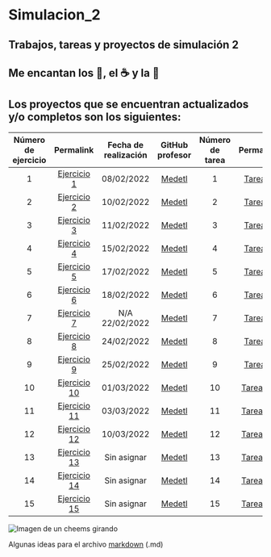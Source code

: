 # Simulacion_2
## Trabajos, tareas y proyectos de simulación 2 

## Me encantan los :taco:, el :coffee: y la :pizza:

## Los proyectos que se encuentran actualizados y/o completos son los siguientes:

|Número de ejercicio|Permalink|Fecha de realización|GitHub profesor|Número de tarea|Permalink|Fecha de realización|GitHub profesor|
|:---------:|:-----:|:----:|:--------------:|:-------------------:|:----------------:|:---------------:|:-----------------:| 
|    1    |[Ejercicio 1](https://github.com/BlaeckHardt/Simulacion_2/blob/8969aa31a908cbb5a6b4005d8ff4a1935864f910/Ejercicios/Ejercicio%201.ipynb)|08/02/2022|[Medetl](https://github.com/Medetl/Simulacion/blob/d1dd56e766c215c7bea75fd13e43945180718d60/Uso%20de%20los%20n%C3%BAmeros%20aleatorios.ipynb)|    1    |[Tarea 1](https://github.com/BlaeckHardt/Simulacion_2/blob/8c511660b8d85c12a85959f1b1ed1587b0f36353/Tareas/Tarea%201.ipynb)|18/02/2022|[Medetl](https://github.com/Medetl/Simulacion/blob/d1dd56e766c215c7bea75fd13e43945180718d60/Uso%20de%20los%20n%C3%BAmeros%20aleatorios.ipynb)|
|    2    |[Ejercicio 2](https://github.com/BlaeckHardt/Simulacion_2/blob/9fa9e3566c3224ac596a4250002709e22626c127/Ejercicios/Ejercicio%202.ipynb)|10/02/2022|[Medetl](https://github.com/Medetl/Simulacion/blob/d1dd56e766c215c7bea75fd13e43945180718d60/Uso%20de%20los%20n%C3%BAmeros%20aleatorios.ipynb)|    2    |[Tarea 2](https://github.com/BlaeckHardt/Simulacion_2/blob/8ffb20f7c783005d098fcd2e4d080eaeafb938f4/Tareas/Tarea%202.ipynb)|25/02/2022|[Medetl](https://github.com/Medetl/Simulacion/blob/d1dd56e766c215c7bea75fd13e43945180718d60/Integracion%20Monte%20Carlo.ipynb)|
|    3    |[Ejercicio 3](https://github.com/BlaeckHardt/Simulacion_2/blob/0660c9812e6cc6472c7b97468a12c92835b02811/Ejercicios/Ejercicio%203.ipynb)|11/02/2022|[Medetl](https://github.com/Medetl/Simulacion/blob/d1dd56e766c215c7bea75fd13e43945180718d60/Uso%20de%20los%20n%C3%BAmeros%20aleatorios.ipynb)|    3    |[Tarea 3](https://github.com/BlaeckHardt/Simulacion_2/blob/fb0419cb6e8679fd75ae33cb2cc9f67e5ca2e299/Tareas/Tarea%203.ipynb)|03/03/2022|[Medetl](https://github.com/Medetl/Simulacion/blob/d1dd56e766c215c7bea75fd13e43945180718d60/Pi.ipynb)|
|    4    |[Ejercicio 4](https://github.com/BlaeckHardt/Simulacion_2/blob/f87b5eec2069893ca0187d7816f75e29cc685a14/Ejercicios/Ejercicio%204.ipynb)|15/02/2022|[Medetl](https://github.com/Medetl/Simulacion/blob/d1dd56e766c215c7bea75fd13e43945180718d60/Uso%20de%20los%20n%C3%BAmeros%20aleatorios.ipynb)|    4    |[Tarea 4](https://github.com/BlaeckHardt/Simulacion_2/blob/e575567d5807f5f68dd035f10fdef703e682da4c/Tareas/Tarea%204.ipynb)|09/03/2022|[Medetl](https://github.com/Medetl/Simulacion/blob/d1dd56e766c215c7bea75fd13e43945180718d60/mas%20numeros%20aleatorios.ipynb)|
|    5    |[Ejercicio 5](https://github.com/BlaeckHardt/Simulacion_2/blob/c5fa5a015442efe789a33f3482d3590c1307a26e/Ejercicios/Ejercicio%205.ipynb)|17/02/2022|[Medetl](https://github.com/Medetl/Simulacion/blob/d1dd56e766c215c7bea75fd13e43945180718d60/Uso%20de%20los%20n%C3%BAmeros%20aleatorios.ipynb)|    5    |[Tarea 5]()|Sin asignar|[Medetl]()|
|    6    |[Ejercicio 6](https://github.com/BlaeckHardt/Simulacion_2/blob/6336c82bf000293d69812173dd1ca009798a4cc7/Ejercicios/Ejercicio%206.ipynb)|18/02/2022|[Medetl](https://github.com/Medetl/Simulacion/blob/d1dd56e766c215c7bea75fd13e43945180718d60/Pi.ipynb)|    6    |[Tarea 6]()|Sin asignar|[Medetl]()|
|    7    |[Ejercicio 7]()|N/A 22/02/2022|[Medetl](https://github.com/Medetl/Simulacion/blob/d1dd56e766c215c7bea75fd13e43945180718d60/Integracion%20Monte%20Carlo.ipynb)|    7    |[Tarea 7]()|Sin asignar|[Medetl]()|
|    8    |[Ejercicio 8](https://github.com/BlaeckHardt/Simulacion_2/blob/2641cd9aebfe7371fb0097c319cb62992805bcb0/Ejercicios/Ejercicio%208.ipynb)|24/02/2022|[Medetl](https://github.com/Medetl/Simulacion/blob/d1dd56e766c215c7bea75fd13e43945180718d60/Integracion%20Monte%20Carlo.ipynb)|    8    |[Tarea 8]()|Sin asignar|[Medetl]()|
|    9    |[Ejercicio 9](https://github.com/BlaeckHardt/Simulacion_2/blob/9fbecbdbc96b743e97625d1f24de00d2bcc5511e/Ejercicios/Ejercicio%209.ipynb)|25/02/2022|[Medetl](https://github.com/Medetl/Simulacion/blob/d1dd56e766c215c7bea75fd13e43945180718d60/mas%20numeros%20aleatorios.ipynb)|    9    |[Tarea 9]()|Sin asignar|[Medetl]()|
|   10    |[Ejercicio 10](https://github.com/BlaeckHardt/Simulacion_2/blob/91fe12b6efcc5a59d2cbdbdcd0ded12c8420d1b7/Ejercicios/Ejercicio%2010.ipynb)|01/03/2022|[Medetl](https://github.com/Medetl/Simulacion/blob/d1dd56e766c215c7bea75fd13e43945180718d60/mas%20numeros%20aleatorios.ipynb)|   10    |[Tarea 10]()|Sin asignar|[Medetl]()|
|   11    |[Ejercicio 11](https://github.com/BlaeckHardt/Simulacion_2/blob/1d0cbbb6bea2856f5aba8f2e595b3429fdffaa80/Ejercicios/Ejercicio%2011.ipynb)|03/03/2022|[Medetl](https://github.com/Medetl/Simulacion/blob/d1dd56e766c215c7bea75fd13e43945180718d60/mas%20numeros%20aleatorios.ipynb)|    11   |[Tarea 11]()|Sin asignar|[Medetl]()|
|   12    |[Ejercicio 12](https://github.com/BlaeckHardt/Simulacion_2/blob/cbad395fca7404969812e9fc62f035139c2ebe5e/Ejercicios/Ejercicio%2012.ipynb)|10/03/2022|[Medetl](https://github.com/Medetl/Simulacion/blob/948f80fe7e21f81729e90d86d299e97179b5be1e/Simulacion%20de%20un%20sistema%20de%20linea%20de%20espera.ipynb)|    12   |[Tarea 12]()|Sin asignar|[Medetl]()|
|   13    |[Ejercicio 13]()|Sin asignar|[Medetl]()|    13   |[Tarea 13]()|Sin asignar|[Medetl]()|
|   14    |[Ejercicio 14]()|Sin asignar|[Medetl]()|    14   |[Tarea 14]()|Sin asignar|[Medetl]()|
|   15    |[Ejercicio 15]()|Sin asignar|[Medetl]()|    15   |[Tarea 15]()|Sin asignar|[Medetl]()|











![Imagen de un cheems girando](https://giffiles.alphacoders.com/212/212613.gif)

Algunas ideas para el archivo [markdown](https://github.com/jfasebook/SoyInformatico/blob/master/README.md) (.md)
